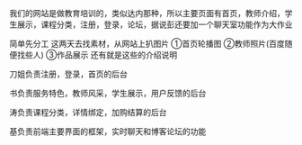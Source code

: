 我们的网站是做教育培训的，类似达内那种，所以主要页面有首页，教师介绍，学生展示，课程分类，注册，登录，论坛，据说彭还要加一个聊天室功能作为大作业

简单先分工
这两天去找素材，从网站上扒图片
①首页轮播图
②教师照片(百度随便找些人)
③作品展示
还有就是这些的介绍说明

刀姐负责注册，登录，首页的后台

书负责服务特色，教师风采，学生展示，用户反馈的后台

涛负责课程分类，详情绑定，加购结算的后台

基负责前端主要界面的框架，实时聊天和博客论坛的功能
